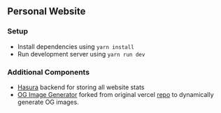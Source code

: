 ## Personal Website

### Setup

- Install dependencies using `yarn install`
- Run development server using `yarn run dev`

### Additional Components

- [Hasura](https://hasura.io) backend for storing all website stats
- [OG Image Generator](https://github.com/iNishant/personal-website-og-image) forked from original vercel [repo](https://github.com/vercel/og-image) to dynamically generate OG images.
